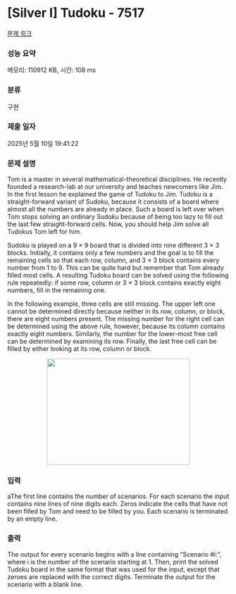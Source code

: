 # [Silver I] Tudoku - 7517 

[문제 링크](https://www.acmicpc.net/problem/7517) 

### 성능 요약

메모리: 110912 KB, 시간: 108 ms

### 분류

구현

### 제출 일자

2025년 5월 10일 19:41:22

### 문제 설명

<p>Tom is a master in several mathematical-theoretical disciplines. He recently founded a research-lab at our university and teaches newcomers like Jim. In the first lesson he explained the game of Tudoku to Jim. Tudoku is a straight-forward variant of Sudoku, because it consists of a board where almost all the numbers are already in place. Such a board is left over when Tom stops solving an ordinary Sudoku because of being too lazy to fill out the last few straight-forward cells. Now, you should help Jim solve all Tudokus Tom left for him.</p>

<p>Sudoku is played on a 9 × 9 board that is divided into nine different 3 × 3 blocks. Initially, it contains only a few numbers and the goal is to fill the remaining cells so that each row, column, and 3 × 3 block contains every number from 1 to 9. This can be quite hard but remember that Tom already filled most cells. A resulting Tudoku board can be solved using the following rule repeatedly: if some row, column or 3 × 3 block contains exactly eight numbers, fill in the remaining one.</p>

<p>In the following example, three cells are still missing. The upper left one cannot be determined directly because neither in its row, column, or block, there are eight numbers present. The missing number for the right cell can be determined using the above rule, however, because its column contains exactly eight numbers. Similarly, the number for the lower-most free cell can be determined by examining its row. Finally, the last free cell can be filled by either looking at its row, column or block.</p>

<p style="text-align: center;"><img alt="" src="https://www.acmicpc.net/upload/images2/tudoku.png" style="height:241px; width:324px"></p>

### 입력 

 <p>aThe first line contains the number of scenarios. For each scenario the input contains nine lines of nine digits each. Zeros indicate the cells that have not been filled by Tom and need to be filled by you. Each scenario is terminated by an empty line.</p>

### 출력 

 <p>The output for every scenario begins with a line containing “Scenario #i:”, where i is the number of the scenario starting at 1. Then, print the solved Tudoku board in the same format that was used for the input, except that zeroes are replaced with the correct digits. Terminate the output for the scenario with a blank line.</p>

